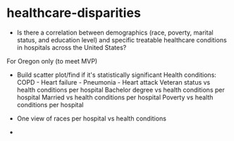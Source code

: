 # healthcare-disparities

* Is there a correlation between demographics (race, poverty, marital status, and education level) and specific treatable healthcare conditions in hospitals across the United States?

For Oregon only (to meet MVP)
* Build scatter plot/find if it's statistically significant
Health conditions: COPD - Heart failure - Pneumonia - Heart attack
Veteran status vs health conditions per hospital
Bachelor degree vs health conditions per hospital
Married vs health conditions per hospital
Poverty vs health conditions per hospital

* One view of races per hospital vs health conditions

* 
